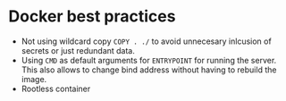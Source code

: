 # Docker best practices

* Not using wildcard copy `COPY . ./` to avoid unnecesary inlcusion of secrets or just redundant data.
* Using `CMD` as default arguments for `ENTRYPOINT` for running the server. This also allows to change bind address without having to rebuild the image.
* Rootless container